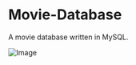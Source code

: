 # Movie-Database
A movie database written in MySQL.

![Image]([https://erdplus.com/edit-diagram/5e52c388-d73b-495e-94bc-791d68f65403](https://github.com/VladyslavaSh/Movie-Database/blob/main/Movie%20Relational%20Database.png))
